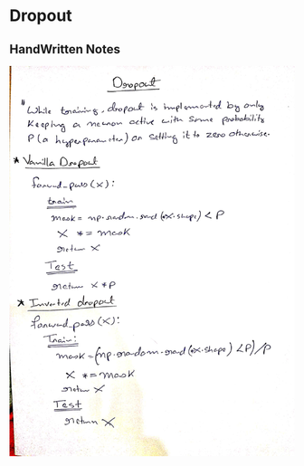 # Dropout

## HandWritten Notes
<p align="center">
<img src="./1.jpg" alt="Page 1" width="800"/>
<p\>
